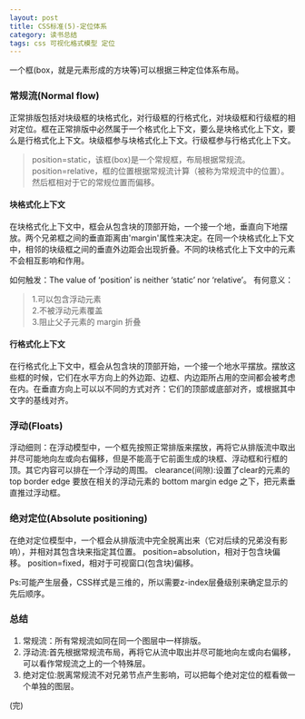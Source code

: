 ```yaml
---
layout: post
title: CSS标准(5)-定位体系
category: 读书总结
tags: css 可视化格式模型 定位
---
```

一个框(box，就是元素形成的方块等)可以根据三种定位体系布局。

### 常规流(Normal flow)
正常排版包括对块级框的块格式化，对行级框的行格式化，对块级框和行级框的相对定位。框在正常排版中必然属于一个格式化上下文，要么是块格式化上下文，要么是行格式化上下文。块级框参与块格式化上下文。行级框参与行格式化上下文。
> position=static，该框(box)是一个常规框，布局根据常规流。  
> position=relative，框的位置根据常规流计算（被称为常规流中的位置）。然后框相对于它的常规位置而偏移。

#### 块格式化上下文
在块格式化上下文中，框会从包含块的顶部开始，一个接一个地，垂直向下地摆放。两个兄弟框之间的垂直距离由'margin'属性来决定。在同一个块格式化上下文中，相邻的块级框之间的垂直外边距会出现折叠。不同的块格式化上下文中的元素不会相互影响和作用。

如何触发：The value of ‘position’ is neither ‘static’ nor ‘relative’。
有何意义：
> 1.可以包含浮动元素   
> 2.不被浮动元素覆盖   
> 3.阻止父子元素的 margin 折叠  

#### 行格式化上下文
在行格式化上下文中，框会从包含块的顶部开始，一个接一个地水平摆放。摆放这些框的时候，它们在水平方向上的外边距、边框、内边距所占用的空间都会被考虑在内。在垂直方向上可以以不同的方式对齐：它们的顶部或底部对齐，或根据其中文字的基线对齐。

### 浮动(Floats)
浮动细则：在浮动模型中，一个框先按照正常排版来摆放，再将它从排版流中取出并尽可能地向左或向右偏移，但是不能高于它前面生成的块框、浮动框和行框的顶。其它内容可以排在一个浮动的周围。
clearance(间隙):设置了clear的元素的 top border edge 要放在相关的浮动元素的 bottom margin edge 之下，把元素垂直推过浮动框。

### 绝对定位(Absolute positioning)
在绝对定位模型中，一个框会从排版流中完全脱离出来（它对后续的兄弟没有影响），并相对其包含块来指定其位置。
position=absolution，相对于包含块偏移。
position=fixed，相对于可视窗口(包含块)偏移。

Ps:可能产生层叠，CSS样式是三维的，所以需要z-index层叠级别来确定显示的先后顺序。

### 总结
1. 常规流：所有常规流如同在同一个图层中一样排版。
2. 浮动流:首先根据常规流布局，再将它从流中取出并尽可能地向左或向右偏移，可以看作常规流之上的一个特殊层。
3. 绝对定位:脱离常规流不对兄弟节点产生影响，可以把每个绝对定位的框看做一个单独的图层。

(完)


